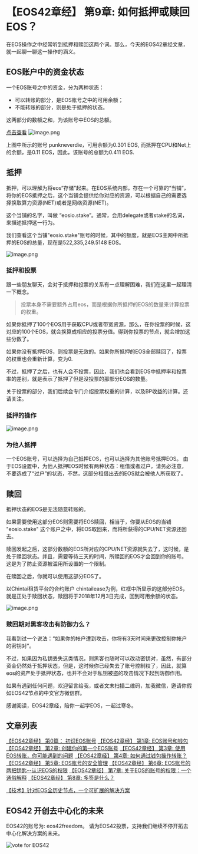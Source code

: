【EOS42章经】 第9章:  如何抵押或赎回EOS？
=====

在EOS操作之中经常听到抵押和赎回这两个词。那么，今天的EOS42章经文章，就一起聊一聊这一操作的涵义。

## EOS账户中的资金状态

一个EOS账号之中的资金，分为两种状态：

- 可以转账的部分，是EOS账号之中的可用余额；
- 不能转账的部分，则是处于抵押的状态。

这两部分的数额之和，为该账号中EOS的总额。

[点击查看](https://eospark.com/account/punkneverdie)
![image.png](https://upload-images.jianshu.io/upload_images/1084915-458bf8c9ddf7d00b.png?imageMogr2/auto-orient/strip%7CimageView2/2/w/1240)

上图中所示的账号 punkneverdie，可用余额为0.301  EOS, 而抵押在CPU和Net上的余额，是0.11 EOS，因此，该账号的总额为0.411 EOS.

## 抵押

抵押，可以理解为将eos“存储”起来。在EOS系统内部，存在一个可靠的“当铺”，将你的EOS抵押之后，这个当铺会提供给你对应的资源，可以根据自己的需要选择换取算力资源(NET)或者是网络资源(NET)。

这个当铺的名字，叫做 “eosio.stake”。通常，会用delegate或者stake的名词，来描述抵押这一行为。


我们查看这个当铺"eosio.stake"账号的时候，其中的额度，就是EOS主网中所抵押的EOS的总量，现在是522,335,249.5148 EOS。

![image.png](https://upload-images.jianshu.io/upload_images/1084915-244ece2f73877c11.png?imageMogr2/auto-orient/strip%7CimageView2/2/w/1240)

### 抵押和投票

跟一些朋友聊天，会对于抵押和投票的关系有一点理解困难，我们在这里一起理清一下概念。

> 投票本身不需要额外占用eos，而是根据你所抵押的EOS的数量来计算投票的权重。

如果你抵押了100个EOS用于获取CPU或者带宽资源，那么，在你投票的时候，这对应的100个EOS，就会换算成相应的投票分值。得到你投票的节点，就会增加这些分数了。

如果你没有抵押EOS，则投票是无效的。如果你所抵押的EOS全部赎回了，投票的权重也会重新计算，变为0.

不过，抵押了之后，也有人会不投票，因此，我们也会看到EOS中抵押率和投票率的差别，就是表示了抵押了但是没投票的那部分EOS的数量。

关于投票的部分，我们后续会专门介绍投票权重的计算，以及BP收益的计算。还请关注。


### 抵押的操作

![image.png](https://upload-images.jianshu.io/upload_images/1084915-998754532073669d.png?imageMogr2/auto-orient/strip%7CimageView2/2/w/1240)

### 为他人抵押

一个EOS账号，可以选择为自己抵押EOS，也可以选择为其他账号抵押EOS。
由于EOS设置中，为他人抵押EOS时候有两种状态：租借或者过户，请务必注意，不要选成了“过户”的状态，不然，这部分租借出去的EOS就会被他人所获取了。


## 赎回

抵押状态的EOS是无法随意转账的。

如果需要使用这部分EOS则需要将EOS赎回，相当于，你要从EOS的当铺 "eosio.stake" 这个账户之中，将EOS取回来，而将所获得的CPU/NET资源还回去。

赎回发起之后，这部分数额的EOS所对应的CPU/NET资源就失去了，这时候，是处于赎回状态。并且，需要等待三天的时间，所赎回的EOS才会回到你的账号。
这是为了防止资源被滥用所设置的一个限制。

在赎回之后，你就可以使用这部分EOS了。

以Chintai租赁平台的合约账户 chintailease为例，红框中所显示的这部分EOS，就是正处于赎回状态，赎回将于2018年12月3日完成，回到可用余额的状态。

![image.png](https://upload-images.jianshu.io/upload_images/1084915-317574226b546cb2.png?imageMogr2/auto-orient/strip%7CimageView2/2/w/1240)


### 赎回期对黑客攻击有防御力么？

我看到过一个说法：“如果你的帐户遭到攻击，你将有3天时间来更改控制你帐户的密钥对”。

不过，如果因为私钥丢失这类情况，则黑客也随时可以改动密钥对，虽然，有部分资金仍然处于抵押状态，但是，这时候你已经失去了账号控制权了，因此，就算eos的资产处于抵押状态，也并不会对于私钥被盗的攻击情况下起到防御作用。

如果有遇到任何问题，欢迎留言给我，或者文末扫描二维码，加我微信，邀请你假如EOS42节点的中文官方微信群。

感谢阅读，EOS42章经，陪你一起学EOS，一起过寒冬。

## 文章列表

[【EOS42章经】 第0篇： 初识EOS账号](https://bihu.com/article/1596783525)
[【EOS42章经】 第1章: EOS账号和钱包](https://bihu.com/article/1198397230)
[【EOS42章经】 第2章:  创建你的第一个EOS账号](https://bihu.com/article/1839847881)
[【EOS42章经】 第3章: 使用EOS转账，你可能遇到的问题](https://bihu.com/article/1795947835)
[【EOS42章经】 第4章: 如何通过钱包操作转账？](https://bihu.com/article/1778822183)
[【EOS42章经】 第5章: EOS账号的安全管理](https://bihu.com/article/1987380753)
[【EOS42章经】 第6章: EOS账号的两把钥匙--认识EOS的权限](https://bihu.com/article/1993549807)
[【EOS42章经】 第7章: 关于EOS的账号的权限：一个通俗解释](https://bihu.com/article/1852766359)
[【EOS42章经】 第8章: 多签是什么？](https://bihu.com/article/1879154878)

[【技术】针对EOS全历史节点，一个可扩展的解决方案](https://bihu.com/article/1263470421)


## EOS42 开创去中心化的未来

EOS42的账号为: eos42freedom。
请为EOS42投票，支持我们继续不停开拓去中心化解决方案的未来。

![vote for EOS42](https://upload-images.jianshu.io/upload_images/1084915-6ed2991946eccf72.png?imageMogr2/auto-orient/strip%7CimageView2/2/w/1240)








